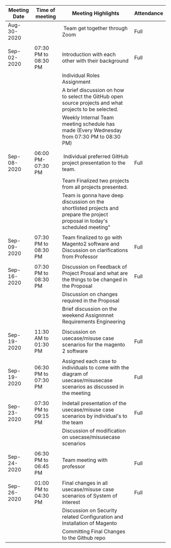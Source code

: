 | Meeting Date | Time of meeting      | Meeting Highlights                                                                                                            | Attendance |
|--------------|----------------------|-------------------------------------------------------------------------------------------------------------------------------|------------|
| Aug-30-2020  |                      |  Team get together through Zoom                                                                                               | Full       |
|              |                      |                                                                                                                               |            |
| Sep-02-2020  | 07:30 PM to 08:30 PM | Introduction with each other with their background                                                                            | Full       |
|              |                      | Individual Roles Assignment                                                                                                   |            |
|              |                      | A brief discussion on how to select the GitHub open source projects and what projects to be selected.                         |            |
|              |                      | Weekly Internal Team meeting schedule has made (Every Wednesday from 07:30 PM to 08:30 PM)                                    |            |
|              |                      |                                                                                                                               |            |
| Sep-08-2020  | 06:00 PM- 07:30 PM   |  Individual preferred GitHub project presentation to the team.                                                                | Full       |
|              |                      | Team Finalized two projects from all projects presented.                                                                      |            |
|              |                      | Team is gonna have deep discussion on the shortlisted projects and prepare the project proposal in today's scheduled meeting" |            |
|              |                      |                                                                                                                               |            |
| Sep-09-2020  | 07:30 PM to 08:30 PM | Team finalized to go with Magento2 software and Discussion on clarifications from Professor                                   | Full       |
|              |                      |                                                                                                                               |            |
| Sep-16-2020  | 07:30 PM to 08:30 PM | Discussion on Feedback of Project Prosal and what are the things to be changed in the Proposal                                | Full       |
|              |                      | Discussion on changes required in the Proposal                                                                                |            |
|              |                      | Brief discussion on the weekend Assignmnet Requirements Engineering                                                           |            |
|              |                      |                                                                                                                               |            |
| Sep-19-2020  | 11:30 AM to 01:30 PM | Discussion on usecase/misuse case scenarios for the magento 2  software                                                       | Full       |
|              |                      |                                                                                                                               |            |
| Sep-19-2020  | 06:30 PM to 07:30 PM | Assigned each case to individuals to come with the diagram of usecase/misusecase scenarios as discussed in the meeting        | Full       |
|              |                      |                                                                                                                               |            |
| Sep-23-2020  | 07:30 PM to 09:15 PM | Indetail presentation of the usecase/misuse case scenarios  by individual's to the team                                       | Full       |
|              |                      | Discussion of modification on usecase/misusecase scenarios                                                                    |            |
|              |                      |                                                                                                                               |            |
| Sep-24-2020  | 06:30 PM to 06:45 PM | Team meeting with professor                                                                                                   | Full       |
|              |                      |                                                                                                                               |            |
| Sep-26-2020  | 01:00 PM to 04:30 PM |  Final changes in all usecase/misuse case scenarios of System of interest                                                     | Full       |
|              |                      | Discussion on Security related Configuration and Installation of Magento                                                      |            |
|              |                      | Committing Final Changes to the Github repo                                                                                   |            |